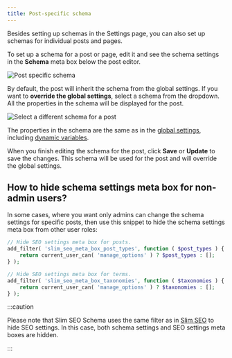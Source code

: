 ```yaml
---
title: Post-specific schema
---
```


Besides setting up schemas in the Settings page, you can also set up schemas for individual posts and pages.

To set up a schema for a post or page, edit it and see the schema settings in the **Schema** meta box below the post editor.

![Post specific schema](https://i.imgur.com/XpPJw5a.png)

By default, the post will inherit the schema from the global settings. If you want to **override the global settings**, select a schema from the dropdown. All the properties in the schema will be displayed for the post.

![Select a different schema for a post](https://i.imgur.com/DLQo8vk.png)

The properties in the schema are the same as in the [global settings](/slim-seo-schema/adding-schemas/#properties), including [dynamic variables](/slim-seo-schema/dynamic-variables/).

When you finish editing the schema for the post, click **Save** or **Update** to save the changes. This schema will be used for the post and will override the global settings.

## How to hide schema settings meta box for non-admin users?

In some cases, where you want only admins can change the schema settings for specific posts, then use this snippet to hide the schema settings meta box from other user roles:

```php
// Hide SEO settings meta box for posts.
add_filter( 'slim_seo_meta_box_post_types', function ( $post_types ) {
	return current_user_can( 'manage_options' ) ? $post_types : [];
} );

// Hide SEO settings meta box for terms.
add_filter( 'slim_seo_meta_box_taxonomies', function ( $taxonomies ) {
	return current_user_can( 'manage_options' ) ? $taxonomies : [];
} );
```
:::caution

Please note that Slim SEO Schema uses the same filter as in [Slim SEO](/slim-seo/meta-title-tag/) to hide SEO settings. In this case, both schema settings and SEO settings meta boxes are hidden.

:::